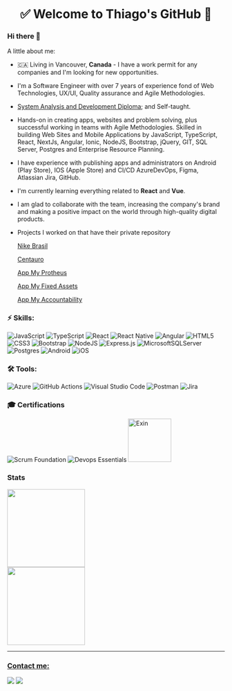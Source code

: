 <h1 align="center"> 
	✅ Welcome to Thiago's GitHub 🚀
</h1>

### Hi there 👋

A little about me:

- 🇨🇦 Living in Vancouver, **Canada** - I have a work permit for any companies and I'm looking for new opportunities.

- I'm a Software Engineer with over 7 years of experience fond of Web Technologies, UX/UI, Quality assurance and Agile Methodologies.

- [System Analysis and Development Diploma](https://badges.wes.org/Evidence?i=554f6b47-61cd-4fe9-8500-fd483177bff1&type=ca); and Self-taught.

- Hands-on in creating apps, websites and problem solving, plus successful working in teams with Agile Methodologies.
Skilled in building Web Sites and Mobile Applications by JavaScript, TypeScript, React, NextJs, Angular, Ionic, NodeJS, Bootstrap, jQuery, GIT, SQL Server, Postgres and Enterprise Resource Planning.

- I have experience with publishing apps and administrators on Android (Play Store), IOS (Apple Store) and CI/CD AzureDevOps, Figma, Atlassian Jira, GitHub.

- I'm currently learning everything related to **React** and **Vue**.

- I am glad to collaborate with the team, increasing the company's brand and making a positive impact on the world through high-quality digital products.

- Projects I worked on that have their private repository

	[Nike Brasil](https://nike.com.br)

	[Centauro](https://centauro.com.br)

	[App My Protheus](https://produtos.totvs.com/aplicativo/app-meu-protheus)

	[App My Fixed Assets](https://produtos.totvs.com/aplicativo/app-meus-ativos-fixos)

	[App My Accountability](https://produtos.totvs.com/aplicativo/app-minha-prestacao-de-contas)


### ⚡ Skills:
![JavaScript](https://img.shields.io/badge/javascript-%23323330.svg?style=for-the-badge&logo=javascript&logoColor=%23F7DF1E)
![TypeScript](https://img.shields.io/badge/typescript-%23007ACC.svg?style=for-the-badge&logo=typescript&logoColor=white)
![React](https://img.shields.io/badge/react-%2320232a.svg?style=for-the-badge&logo=react&logoColor=%2361DAFB)
![React Native](https://img.shields.io/badge/react_native-%2320232a.svg?style=for-the-badge&logo=react&logoColor=%2361DAFB)
![Angular](https://img.shields.io/badge/angular-%23DD0031.svg?style=for-the-badge&logo=angular&logoColor=white)
![HTML5](https://img.shields.io/badge/html5-%23E34F26.svg?style=for-the-badge&logo=html5&logoColor=white)
![CSS3](https://img.shields.io/badge/css3-%231572B6.svg?style=for-the-badge&logo=css3&logoColor=white)
![Bootstrap](https://img.shields.io/badge/bootstrap-%23563D7C.svg?style=for-the-badge&logo=bootstrap&logoColor=white)
![NodeJS](https://img.shields.io/badge/node.js-6DA55F?style=for-the-badge&logo=node.js&logoColor=white)
![Express.js](https://img.shields.io/badge/express.js-%23404d59.svg?style=for-the-badge&logo=express&logoColor=%2361DAFB)
![MicrosoftSQLServer](https://img.shields.io/badge/Microsoft%20SQL%20Sever-CC2927?style=for-the-badge&logo=microsoft%20sql%20server&logoColor=white)
![Postgres](https://img.shields.io/badge/postgres-%23316192.svg?style=for-the-badge&logo=postgresql&logoColor=white)
![Android](https://img.shields.io/badge/Android-3DDC84?style=for-the-badge&logo=android&logoColor=white)
![iOS](https://img.shields.io/badge/iOS-000000?style=for-the-badge&logo=ios&logoColor=white)

### 🛠 Tools:
![Azure](https://img.shields.io/badge/azure-%230072C6.svg?style=for-the-badge&logo=microsoftazure&logoColor=white)
![GitHub Actions](https://img.shields.io/badge/github%20actions-%232671E5.svg?style=for-the-badge&logo=githubactions&logoColor=white)
![Visual Studio Code](https://img.shields.io/badge/Visual%20Studio%20Code-0078d7.svg?style=for-the-badge&logo=visual-studio-code&logoColor=white)
![Postman](https://img.shields.io/badge/Postman-FF6C37?style=for-the-badge&logo=postman&logoColor=white)
![Jira](https://img.shields.io/badge/jira-%230A0FFF.svg?style=for-the-badge&logo=jira&logoColor=white)

### 🎓 Certifications

![Scrum Foundation](https://images.credly.com/size/100x100/images/c2ddc533-ba6c-464d-a69d-f9f28177176b/CertiProf-Badge-SFPC.png)
![Devops Essentials](https://images.credly.com/size/100x100/images/165466d3-37d8-4dcb-821d-cb072cfd2a69/CertiProf-Badge-DEPC.png)
[<img src="https://templates.images.credential.net/156891626619564.png" alt="Exin" width="100"/>](https://www.credential.net/f75e0918-e4b8-4b90-8fc0-699541791132#gs.byj64r)

### Stats

<div>
  <a href="https://github.com/thiagomv-ca">
  <img height="180em" src="https://github-readme-stats.vercel.app/api?username=thiagomv-ca&show_icons=true&include_all_commits=true&count_private=true"/>
</div>
<div>
  <a href="https://github.com/thiagomv-ca">
  <img height="180em" src="https://github-readme-stats.vercel.app/api/top-langs/?username=thiagomv-ca&layout=compact&langs_count=7"/>
</div>
<hr>

### Contact me:

<div>

<a href = "mailto:thiagomv.ca@gmail.com"><img src="https://img.shields.io/badge/Gmail-D14836?style=for-the-badge&logo=gmail&logoColor=white" target="_blank"></a>
<a href="https://www.linkedin.com/in/mvthiago/" target="_blank"><img src="https://img.shields.io/badge/-LinkedIn-%230077B5?style=for-the-badge&logo=linkedin&logoColor=white" target="_blank"></a>   
</div>


